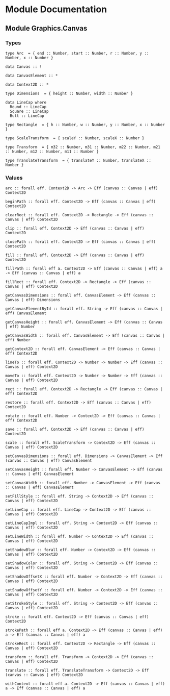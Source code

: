 # Module Documentation

## Module Graphics.Canvas

### Types

    type Arc  = { end :: Number, start :: Number, r :: Number, y :: Number, x :: Number }

    data Canvas :: !

    data CanvasElement :: *

    data Context2D :: *

    type Dimensions  = { height :: Number, width :: Number }

    data LineCap where
      Round :: LineCap
      Square :: LineCap
      Butt :: LineCap

    type Rectangle  = { h :: Number, w :: Number, y :: Number, x :: Number }

    type ScaleTransform  = { scaleY :: Number, scaleX :: Number }

    type Transform  = { m32 :: Number, m31 :: Number, m22 :: Number, m21 :: Number, m12 :: Number, m11 :: Number }

    type TranslateTransform  = { translateY :: Number, translateX :: Number }


### Values

    arc :: forall eff. Context2D -> Arc -> Eff (canvas :: Canvas | eff) Context2D

    beginPath :: forall eff. Context2D -> Eff (canvas :: Canvas | eff) Context2D

    clearRect :: forall eff. Context2D -> Rectangle -> Eff (canvas :: Canvas | eff) Context2D

    clip :: forall eff. Context2D -> Eff (canvas :: Canvas | eff) Context2D

    closePath :: forall eff. Context2D -> Eff (canvas :: Canvas | eff) Context2D

    fill :: forall eff. Context2D -> Eff (canvas :: Canvas | eff) Context2D

    fillPath :: forall eff a. Context2D -> Eff (canvas :: Canvas | eff) a -> Eff (canvas :: Canvas | eff) a

    fillRect :: forall eff. Context2D -> Rectangle -> Eff (canvas :: Canvas | eff) Context2D

    getCanvasDimensions :: forall eff. CanvasElement -> Eff (canvas :: Canvas | eff) Dimensions

    getCanvasElementById :: forall eff. String -> Eff (canvas :: Canvas | eff) CanvasElement

    getCanvasHeight :: forall eff. CanvasElement -> Eff (canvas :: Canvas | eff) Number

    getCanvasWidth :: forall eff. CanvasElement -> Eff (canvas :: Canvas | eff) Number

    getContext2D :: forall eff. CanvasElement -> Eff (canvas :: Canvas | eff) Context2D

    lineTo :: forall eff. Context2D -> Number -> Number -> Eff (canvas :: Canvas | eff) Context2D

    moveTo :: forall eff. Context2D -> Number -> Number -> Eff (canvas :: Canvas | eff) Context2D

    rect :: forall eff. Context2D -> Rectangle -> Eff (canvas :: Canvas | eff) Context2D

    restore :: forall eff. Context2D -> Eff (canvas :: Canvas | eff) Context2D

    rotate :: forall eff. Number -> Context2D -> Eff (canvas :: Canvas | eff) Context2D

    save :: forall eff. Context2D -> Eff (canvas :: Canvas | eff) Context2D

    scale :: forall eff. ScaleTransform -> Context2D -> Eff (canvas :: Canvas | eff) Context2D

    setCanvasDimensions :: forall eff. Dimensions -> CanvasElement -> Eff (canvas :: Canvas | eff) CanvasElement

    setCanvasHeight :: forall eff. Number -> CanvasElement -> Eff (canvas :: Canvas | eff) CanvasElement

    setCanvasWidth :: forall eff. Number -> CanvasElement -> Eff (canvas :: Canvas | eff) CanvasElement

    setFillStyle :: forall eff. String -> Context2D -> Eff (canvas :: Canvas | eff) Context2D

    setLineCap :: forall eff. LineCap -> Context2D -> Eff (canvas :: Canvas | eff) Context2D

    setLineCapImpl :: forall eff. String -> Context2D -> Eff (canvas :: Canvas | eff) Context2D

    setLineWidth :: forall eff. Number -> Context2D -> Eff (canvas :: Canvas | eff) Context2D

    setShadowBlur :: forall eff. Number -> Context2D -> Eff (canvas :: Canvas | eff) Context2D

    setShadowColor :: forall eff. String -> Context2D -> Eff (canvas :: Canvas | eff) Context2D

    setShadowOffsetX :: forall eff. Number -> Context2D -> Eff (canvas :: Canvas | eff) Context2D

    setShadowOffsetY :: forall eff. Number -> Context2D -> Eff (canvas :: Canvas | eff) Context2D

    setStrokeStyle :: forall eff. String -> Context2D -> Eff (canvas :: Canvas | eff) Context2D

    stroke :: forall eff. Context2D -> Eff (canvas :: Canvas | eff) Context2D

    strokePath :: forall eff a. Context2D -> Eff (canvas :: Canvas | eff) a -> Eff (canvas :: Canvas | eff) a

    strokeRect :: forall eff. Context2D -> Rectangle -> Eff (canvas :: Canvas | eff) Context2D

    transform :: forall eff. Transform -> Context2D -> Eff (canvas :: Canvas | eff) Context2D

    translate :: forall eff. TranslateTransform -> Context2D -> Eff (canvas :: Canvas | eff) Context2D

    withContext :: forall eff a. Context2D -> Eff (canvas :: Canvas | eff) a -> Eff (canvas :: Canvas | eff) a
